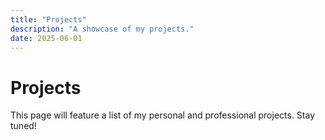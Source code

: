 ```yaml
---
title: "Projects"
description: "A showcase of my projects."
date: 2025-06-01
---
```


# Projects

This page will feature a list of my personal and professional projects. Stay tuned!
